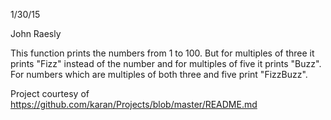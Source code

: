 1/30/15

John Raesly

This function prints the numbers from 1 to 100. But for multiples of three it prints "Fizz" instead of the number and for multiples of five it prints "Buzz". For numbers which are multiples of both three and five print "FizzBuzz".

Project courtesy of https://github.com/karan/Projects/blob/master/README.md

